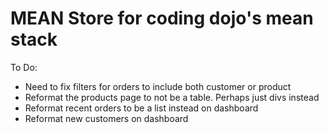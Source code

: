 # MEAN Store for coding dojo's mean stack


To Do:
- Need to fix filters for orders to include both customer or product
- Reformat the products page to not be a table. Perhaps just divs instead
- Reformat recent orders to be a list instead on dashboard
- Reformat new customers on dashboard

